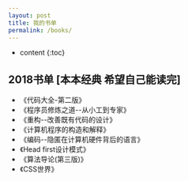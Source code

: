 ```yaml
---
layout: post
title: 我的书单
permalink: /books/
---
```


* content
{:toc}


2018书单 [本本经典 希望自己能读完]  
-----------------------------------------------------------------

+ 《代码大全-第二版》
+ 《程序员修炼之道--从小工到专家》
+ 《重构--改善既有代码的设计》
+ 《计算机程序的构造和解释》
+ 《编码--隐匿在计算机硬件背后的语言》
+ 《Head first设计模式》
+ 《算法导论(第三版)》
+ 《CSS世界》
